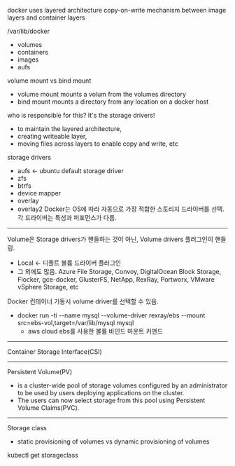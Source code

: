 docker uses layered architecture
copy-on-write mechanism between image layers and container layers

/var/lib/docker
- volumes
- containers
- images
- aufs

volume mount vs bind mount
- volume mount mounts a volum from the volumes directory
- bind mount mounts a directory from any location on a docker host

who is responsible for this? It's the storage drivers!
- to maintain the layered architecture,
- creating writeable layer,
- moving files across layers to enable copy and write, etc

storage drivers
- aufs <- ubuntu default storage driver
- zfs
- btrfs
- device mapper
- overlay
- overlay2 
Docker는 OS에 따라 자동으로 가장 적합한 스토리지 드라이버를 선택. 각 드라이버는 특성과 퍼포먼스가 다름.

---
Volume은 Storage drivers가 핸들하는 것이 아닌, Volume drivers 플러그인이 핸들링.
- Local <- 디폴트 볼륨 드라이버 플러그인
- 그 외에도 많음. Azure File Storage, Convoy, DigitalOcean Block Storage, Flocker, gce-docker, GlusterFS, NetApp, RexRay, Portworx, VMware vSphere Storage, etc

Docker 컨테이너 기동시 volume driver를 선택할 수 있음.
- docker run -ti --name mysql --volume-driver rexray/ebs --mount src=ebs-vol,target=/var/lib/mysql mysql
  - aws cloud ebs를 사용한 볼륨 바인드 마운트 커맨드

---
Container Storage Interface(CSI)

---
Persistent Volume(PV)
- is a cluster-wide pool of storage volumes configured by an administrator to be used by users deploying applications on the cluster.
- The users can now select storage from this pool using Persistent Volume Claims(PVC).

---
Storage class
- static provisioning of volumes vs dynamic provisioning of volumes

kubectl get storageclass